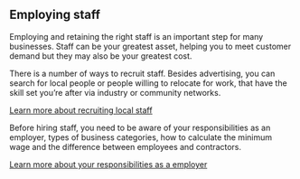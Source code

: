 ## Employing staff

Employing and retaining the right staff is an important step for many businesses. Staff can be your greatest asset, helping you to meet customer demand but they may also be your greatest cost.

There is a number of ways to recruit staff. Besides advertising, you can search for local people or  people willing to relocate for work, that have the skill set you’re after via industry or community networks.

[Learn more about recruiting local staff]()

Before hiring staff, you need to be aware of your responsibilities as an employer, types of business categories, how to calculate the minimum wage and the difference between employees and contractors.

[Learn more about your responsibilities as a employer]()
